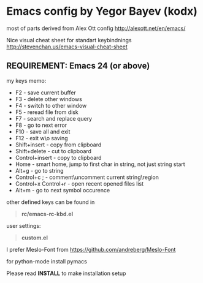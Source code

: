 # Emacs config by Yegor Bayev (kodx)

most of parts derived from Alex Ott config
http://alexott.net/en/emacs/

Nice visual cheat sheet for standart keybindnings
http://stevenchan.us/emacs-visual-cheat-sheet
 
## REQUIREMENT: Emacs 24 (or above)

my keys memo:
* F2 - save current buffer
* F3 - delete other windows
* F4 - switch to other window
* F5 - reread file from disk
* F7 - search and replace query
* F8 - go to next error
* F10 - save all and exit
* F12 - exit w\o saving
* Shift+insert - copy from clipboard
* Shift+delete - cut to clipboard
* Control+insert - copy to clipboard
* Home - smart home, jump to first char in string, not just string start
* Alt+g - go to string 
* Control+c ; - comment\uncomment current string\region
* Control+x Control+r - open recent opened files list
* Alt+m - go to next symbol occurence

other defined keys can be found in
> **rc/emacs-rc-kbd.el**

user settings:
> **custom.el**

I prefer Meslo-Font from https://github.com/andreberg/Meslo-Font
 
for python-mode install pymacs

Please read **INSTALL** to make installation setup

